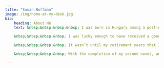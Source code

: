 ```yaml
---
title: "Susan Hoffman"
image: /img/home-at-my-desk.jpg
bio:
    heading: About Me
    text: &nbsp;&nbsp;&nbsp;&nbsp; I was born in Hungary among a post-war boom of babies. We boomers were cherished as the hope of a future that promised peace and prosperity. After the war, Hungary was assigned to the eastern bloc of countries under Soviet rule and it wasn’t long before Hungarians rebelled and a wave of immigration landed me in Canada.

    &nbsp;&nbsp;&nbsp;&nbsp; I was lucky enough to have received a good public education and the freedom to become anything I wanted to be. Unfortunately this open-ended potential was too broad to lock me onto any specific path and I spent my twenties trying to ‘find myself’.  I dabbled in art and aesthetics, in design and sales. Finally I dubbed myself an art consultant and built a small business doing corporate and commercial art sales. Apparently this was my calling until my daughter was born, and then what called me was motherhood. 

    &nbsp;&nbsp;&nbsp;&nbsp; It wasn’t until my retirement years that I discovered my true passion ‒ writing. I embraced this pursuit whole heartedly and enrolled at the University of Toronto and went on to earn my Certificate in Creative Writing. My first amateurish attempt at a novel sits securely locked in an archive and serves as a lesson in what not to do as a writer.

    &nbsp;&nbsp;&nbsp;&nbsp; With the completion of my second novel, and a publication of some of my early short stories, I can legitimately call myself a writer.

---
```


